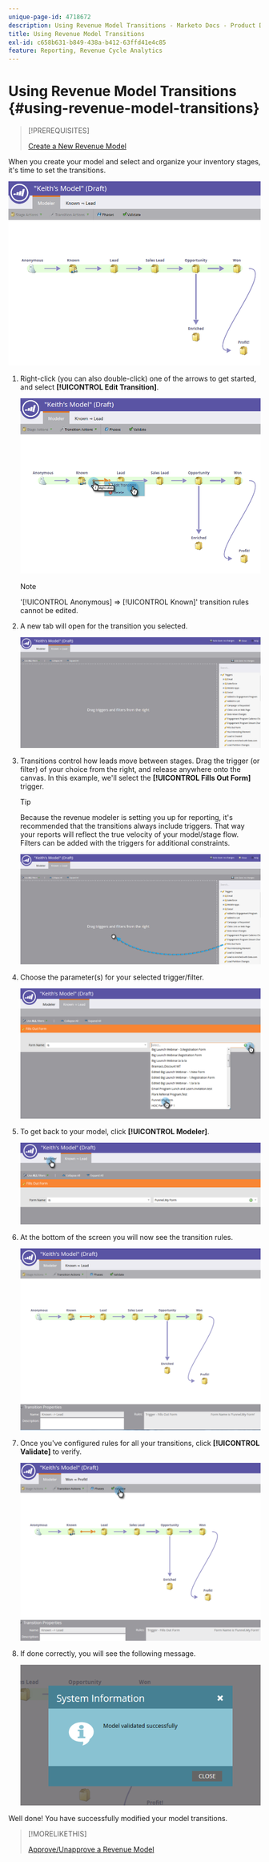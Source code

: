```yaml
---
unique-page-id: 4718672
description: Using Revenue Model Transitions - Marketo Docs - Product Documentation
title: Using Revenue Model Transitions
exl-id: c658b631-b849-438a-b412-63ffd41e4c85
feature: Reporting, Revenue Cycle Analytics
---
```

# Using Revenue Model Transitions {#using-revenue-model-transitions}

>[!PREREQUISITES]
>
>[Create a New Revenue Model](/help/marketo/product-docs/reporting/revenue-cycle-analytics/revenue-cycle-models/create-a-new-revenue-model.md)

When you create your model and select and organize your inventory stages, it's time to set the transitions.

![](assets/one-2.png)

1. Right-click (you can also double-click) one of the arrows to get started, and select **[!UICONTROL Edit Transition]**.

   ![](assets/two-2.png)

   >[!NOTE]
   >
   >'[!UICONTROL Anonymous] ⇒ [!UICONTROL Known]' transition rules cannot be edited.

1. A new tab will open for the transition you selected.

   ![](assets/three-1.png)

1. Transitions control how leads move between stages. Drag the trigger (or filter) of your choice from the right, and release anywhere onto the canvas. In this example, we'll select the **[!UICONTROL Fills Out Form]** trigger.

   >[!TIP]
   >
   >Because the revenue modeler is setting you up for reporting, it's recommended that the transitions always include triggers. That way your reports will reflect the true velocity of your model/stage flow. Filters can be added with the triggers for additional constraints.

   ![](assets/four-2.png)

1. Choose the parameter(s) for your selected trigger/filter.

   ![](assets/five-2.png)

1. To get back to your model, click **[!UICONTROL Modeler]**.

   ![](assets/six.png)

1. At the bottom of the screen you will now see the transition rules.

   ![](assets/seven.png)

1. Once you've configured rules for all your transitions, click **[!UICONTROL Validate]** to verify.

   ![](assets/eight.png)

1. If done correctly, you will see the following message.

   ![](assets/nine.png)

Well done! You have successfully modified your model transitions.

>[!MORELIKETHIS]
>
>[Approve/Unapprove a Revenue Model](/help/marketo/product-docs/reporting/revenue-cycle-analytics/revenue-cycle-models/approve-unapprove-a-revenue-model.md)
